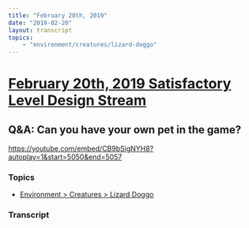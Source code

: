 ```yaml
---
title: "February 20th, 2019"
date: "2019-02-20"
layout: transcript
topics: 
    - "environment/creatures/lizard-doggo"
---
```

# [February 20th, 2019 Satisfactory Level Design Stream](../2019-02-20.md)
## Q&A: Can you have your own pet in the game?
https://youtube.com/embed/CB9bSigNYH8?autoplay=1&start=5050&end=5057
### Topics
* [Environment > Creatures > Lizard Doggo](../topics/environment/creatures/lizard-doggo.md)

### Transcript

> 
